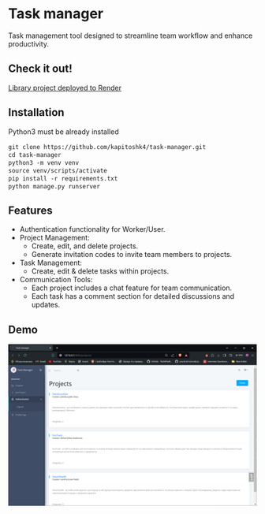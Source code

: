 # Task manager

Task management tool designed to streamline team workflow and enhance productivity.

## Check it out!

[Library project deployed to Render](https://task-manager-u2b4.onrender.com)

## Installation

Python3 must be already installed

```shell
git clone https://github.com/kapitoshk4/task-manager.git
cd task-manager
python3 -m venv venv
source venv/scripts/activate
pip install -r requirements.txt
python manage.py runserver
```

## Features

* Authentication functionality for Worker/User.
* Project Management:
  * Create, edit, and delete projects.
  * Generate invitation codes to invite team members to projects.
* Task Management:
  * Create, edit & delete tasks within projects.
* Communication Tools:
  * Each project includes a chat feature for team communication.
  * Each task has a comment section for detailed discussions and updates.

## Demo

![Website Interface](demo.PNG)